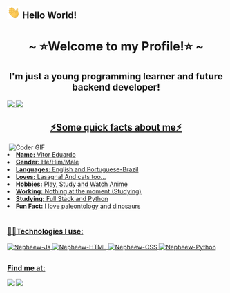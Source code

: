 ##
## <img src="https://raw.githubusercontent.com/ABSphreak/ABSphreak/master/gifs/Hi.gif" width="30px"> Hello World!
## <h1 align="center">~ ⭐Welcome to my Profile!⭐ ~</h1>
## <h2 align="center">I'm just a young programming learner and future backend developer!</h2>


  <a href="https://github.com/Nepheew">
  <img height="180em" src="https://github-readme-stats.vercel.app/api?username=Nepheew&show_icons=true&theme=github_dark&include_all_commits=true&count_private=true"/>
  <img height="180em" src="https://github-readme-stats.vercel.app/api/top-langs/?username=Nepheew&layout=compact&langs_count=7&theme=github_dark"/>
</div>

<div> 
  
  ## <h2 align="center">⚡Some quick facts about me⚡</h2>

  <img src="https://i.pinimg.com/originals/41/7e/be/417ebee986aec41629278b1e04cfbfe9.gif" alt="Coder GIF" align="right" width="500">
  
  <li>
    <b>Name:</b> Vitor Eduardo</li>
  <li>
    <b>Gender:</b> He/Him/Male</li>
  <li>
    <b>Languages:</b> English and Portuguese-Brazil</li>
  <li>
   <b>Loves:</b> Lasagna! And cats too...</li>
  <li>
    <b>Hobbies:</b> Play, Study and Watch Anime</li>
  <li>
    <b>Working:</b> Nothing at the moment (Studying)</li>
  <li>
    <b>Studying:</b> Full Stack and Python</li>
  <li>
    <b>Fun Fact:</b> I love paleontology and dinosaurs
  
 </div>
  
<div style="display: inline_block"><br>
  
 ### 👨‍💻Technologies I use:
 
  <img align="center" alt="Nepheew-Js" height="30" width="40" src="https://cdn.jsdelivr.net/gh/devicons/devicon/icons/javascript/javascript-plain.svg" />
  <img align="center" alt="Nepheew-HTML" height="30" width="40" src="https://cdn.jsdelivr.net/gh/devicons/devicon/icons/html5/html5-plain.svg" />
  <img align="center" alt="Nepheew-CSS" height="30" width="40" src="https://cdn.jsdelivr.net/gh/devicons/devicon/icons/css3/css3-plain.svg" />
  <img align="center" alt="Nepheew-Python" height="30" width="40" src="https://cdn.jsdelivr.net/gh/devicons/devicon/icons/python/python-plain.svg" />
 
    
  
</div>

<div>
  
  ##
  
  ### Find me at:

   <a href="https://www.instagram.com/vitor.edu.leo" target="_blank"><img src="https://img.shields.io/badge/-Instagram-%23E4405F?style=for-the-badge&logo=instagram&logoColor=white" target="_blank"></a>
  <a href = "https://www.reddit.com/user/SnooMarzipans3112"><img src="https://img.shields.io/badge/Reddit-FF4500?style=for-the-badge&logo=reddit&logoColor=white" target="_blank"></a>

  
    
</div>
 
 
